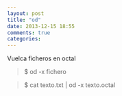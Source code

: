 ```yaml
---
layout: post
title: "od"
date: 2013-12-15 18:55
comments: true
categories: 
---
```

Vuelca ficheros en octal

>$ od -x fichero 

>$ cat texto.txt | od -x texto.octal

